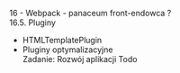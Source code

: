 16 - Webpack - panaceum front-endowca ?<br>
16.5. Pluginy<br>
- HTMLTemplatePlugin<br>
- Pluginy optymalizacyjne<br>
Zadanie: Rozwój aplikacji Todo